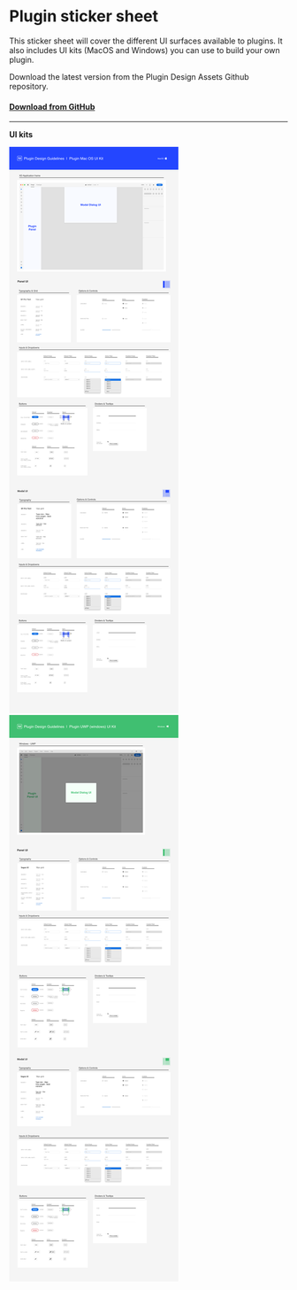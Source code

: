 # Plugin sticker sheet
This sticker sheet will cover the different UI surfaces available to plugins. It also includes UI kits (MacOS and Windows) you can use to build your own plugin. 

Download the latest version from the Plugin Design Assets Github repository. 

#### [Download from GitHub](https://github.com/AdobeXD/plugin-design-assets/blob/master/Sticker_sheet_XD_plugins.xd?raw=true "Download from GitHub repo")

---

**UI kits**

![MacOS UI Kit](../ux-images/Plugin-MacOS-UIKit.png)
![Windows UI Kit](../ux-images/Plugin-UWP-UIKit.png)
